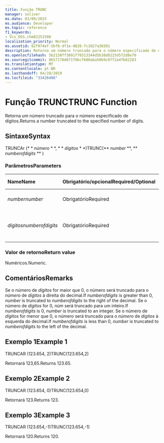 ```yaml
---
title: Função TRUNC
manager: soliver
ms.date: 03/09/2015
ms.audience: Developer
ms.topic: reference
f1_keywords:
- Vis_DSS.chm82251508
localization_priority: Normal
ms.assetid: 62f074ef-5bf8-df1e-d826-fc1027a36501
description: Retorna um número truncado para o número especificado de dígitos.
ms.openlocfilehash: 5b2138ff3091f70313344d5b38d8225d572d8e70
ms.sourcegitcommit: 8657170d071f9bcf680aba50b9c07f2a4fb82283
ms.translationtype: MT
ms.contentlocale: pt-BR
ms.lasthandoff: 04/28/2019
ms.locfileid: "33426496"
---
```

# <a name="trunc-function"></a><span data-ttu-id="38e4b-103">Função TRUNC</span><span class="sxs-lookup"><span data-stu-id="38e4b-103">TRUNC Function</span></span>

<span data-ttu-id="38e4b-104">Retorna um número truncado para o número especificado de dígitos.</span><span class="sxs-lookup"><span data-stu-id="38e4b-104">Returns a number truncated to the specified number of digits.</span></span>
  
## <a name="syntax"></a><span data-ttu-id="38e4b-105">Sintaxe</span><span class="sxs-lookup"><span data-stu-id="38e4b-105">Syntax</span></span>

<span data-ttu-id="38e4b-106">TRUNCAr (\* \* *número* \* \*, \* \* *dígitos* \* \*)</span><span class="sxs-lookup"><span data-stu-id="38e4b-106">TRUNC(\*\* *number* \*\*, \*\* *numberofdigits* \*\* )</span></span> 
  
### <a name="parameters"></a><span data-ttu-id="38e4b-107">Parâmetros</span><span class="sxs-lookup"><span data-stu-id="38e4b-107">Parameters</span></span>

|<span data-ttu-id="38e4b-108">**Name**</span><span class="sxs-lookup"><span data-stu-id="38e4b-108">**Name**</span></span>|<span data-ttu-id="38e4b-109">**Obrigatório/opcional**</span><span class="sxs-lookup"><span data-stu-id="38e4b-109">**Required/Optional**</span></span>|<span data-ttu-id="38e4b-110">**Tipo de dados**</span><span class="sxs-lookup"><span data-stu-id="38e4b-110">**Data Type**</span></span>|<span data-ttu-id="38e4b-111">**Descrição**</span><span class="sxs-lookup"><span data-stu-id="38e4b-111">**Description**</span></span>|
|:-----|:-----|:-----|:-----|
| <span data-ttu-id="38e4b-112">_number_</span><span class="sxs-lookup"><span data-stu-id="38e4b-112">_number_</span></span> <br/> |<span data-ttu-id="38e4b-113">Obrigatório</span><span class="sxs-lookup"><span data-stu-id="38e4b-113">Required</span></span>  <br/> |<span data-ttu-id="38e4b-114">**Numérica**</span><span class="sxs-lookup"><span data-stu-id="38e4b-114">**Numeric**</span></span> <br/> |<span data-ttu-id="38e4b-115">O número a ser truncado.</span><span class="sxs-lookup"><span data-stu-id="38e4b-115">The number to truncate.</span></span>  <br/> |
| <span data-ttu-id="38e4b-116">_dígitos_</span><span class="sxs-lookup"><span data-stu-id="38e4b-116">_numberofdigits_</span></span> <br/> |<span data-ttu-id="38e4b-117">Obrigatório</span><span class="sxs-lookup"><span data-stu-id="38e4b-117">Required</span></span>  <br/> |<span data-ttu-id="38e4b-118">**Numérica**</span><span class="sxs-lookup"><span data-stu-id="38e4b-118">**Numeric**</span></span> <br/> |<span data-ttu-id="38e4b-119">O número de dígitos para o qual truncar o _número_.</span><span class="sxs-lookup"><span data-stu-id="38e4b-119">The number of digits to which to truncate  _number_.</span></span>  <br/> |
   
### <a name="return-value"></a><span data-ttu-id="38e4b-120">Valor de retorno</span><span class="sxs-lookup"><span data-stu-id="38e4b-120">Return value</span></span>

<span data-ttu-id="38e4b-121">Numéricos.</span><span class="sxs-lookup"><span data-stu-id="38e4b-121">Numeric.</span></span>
  
## <a name="remarks"></a><span data-ttu-id="38e4b-122">Comentários</span><span class="sxs-lookup"><span data-stu-id="38e4b-122">Remarks</span></span>

<span data-ttu-id="38e4b-123">Se o número de _dígitos_ for maior que 0, o número será truncado para o _número_ de _dígitos_ à direita do decimal.</span><span class="sxs-lookup"><span data-stu-id="38e4b-123">If  _numberofdigits_ is greater than 0,  _number_ is truncated to  _numberofdigits_ to the right of the decimal.</span></span> <span data-ttu-id="38e4b-124">Se o número de _dígitos_ for 0, _núm_ será truncado para um inteiro.</span><span class="sxs-lookup"><span data-stu-id="38e4b-124">If  _numberofdigits_ is 0,  _number_ is truncated to an integer.</span></span> <span data-ttu-id="38e4b-125">Se o número de _dígitos_ for menor que 0, o número será truncado para o _número_ de _dígitos_ à esquerda do decimal.</span><span class="sxs-lookup"><span data-stu-id="38e4b-125">If  _numberofdigits_ is less than 0,  _number_ is truncated to  _numberofdigits_ to the left of the decimal.</span></span> 
  
## <a name="example-1"></a><span data-ttu-id="38e4b-126">Exemplo 1</span><span class="sxs-lookup"><span data-stu-id="38e4b-126">Example 1</span></span>

<span data-ttu-id="38e4b-127">TRUNCAR (123.654, 2)</span><span class="sxs-lookup"><span data-stu-id="38e4b-127">TRUNC(123.654,2)</span></span>
  
<span data-ttu-id="38e4b-128">Retornará 123,65.</span><span class="sxs-lookup"><span data-stu-id="38e4b-128">Returns 123.65.</span></span>
  
## <a name="example-2"></a><span data-ttu-id="38e4b-129">Exemplo 2</span><span class="sxs-lookup"><span data-stu-id="38e4b-129">Example 2</span></span>

<span data-ttu-id="38e4b-130">TRUNCAR (123.654, 0)</span><span class="sxs-lookup"><span data-stu-id="38e4b-130">TRUNC(123.654,0)</span></span>
  
<span data-ttu-id="38e4b-131">Retornará 123.</span><span class="sxs-lookup"><span data-stu-id="38e4b-131">Returns 123.</span></span>
  
## <a name="example-3"></a><span data-ttu-id="38e4b-132">Exemplo 3</span><span class="sxs-lookup"><span data-stu-id="38e4b-132">Example 3</span></span>

<span data-ttu-id="38e4b-133">TRUNCAR (123.654,-1)</span><span class="sxs-lookup"><span data-stu-id="38e4b-133">TRUNC(123.654,-1)</span></span>
  
<span data-ttu-id="38e4b-134">Retornará 120.</span><span class="sxs-lookup"><span data-stu-id="38e4b-134">Returns 120.</span></span>
  

